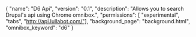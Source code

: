 {
  "name": "D6 Api",
  "version": "0.1",
  "description": "Allows you to search Drupal's api using Chrome omnibox.",
  "permissions": [ "experimental", "tabs", "http://api.lullabot.com/"],
  "background_page": "background.html",
  "omnibox_keyword": "d6"
}